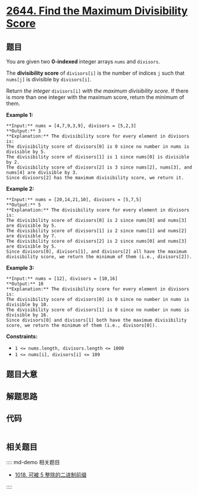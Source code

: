 # [2644. Find the Maximum Divisibility Score](https://leetcode.com/problems/find-the-maximum-divisibility-score)

## 题目

You are given two **0-indexed** integer arrays `nums` and `divisors`.

The **divisibility score** of `divisors[i]` is the number of indices `j` such
that `nums[j]` is divisible by `divisors[i]`.

Return _the integer_ `divisors[i]` _with the maximum divisibility score_. If
there is more than one integer with the maximum score, return the minimum of
them.



**Example 1:**

    
    
    **Input:** nums = [4,7,9,3,9], divisors = [5,2,3]
    **Output:** 3
    **Explanation:** The divisibility score for every element in divisors is:
    The divisibility score of divisors[0] is 0 since no number in nums is divisible by 5.
    The divisibility score of divisors[1] is 1 since nums[0] is divisible by 2.
    The divisibility score of divisors[2] is 3 since nums[2], nums[3], and nums[4] are divisible by 3.
    Since divisors[2] has the maximum divisibility score, we return it.
    

**Example 2:**

    
    
    **Input:** nums = [20,14,21,10], divisors = [5,7,5]
    **Output:** 5
    **Explanation:** The divisibility score for every element in divisors is:
    The divisibility score of divisors[0] is 2 since nums[0] and nums[3] are divisible by 5.
    The divisibility score of divisors[1] is 2 since nums[1] and nums[2] are divisible by 7.
    The divisibility score of divisors[2] is 2 since nums[0] and nums[3] are divisible by 5.
    Since divisors[0], divisors[1], and divisors[2] all have the maximum divisibility score, we return the minimum of them (i.e., divisors[2]).
    

**Example 3:**

    
    
    **Input:** nums = [12], divisors = [10,16]
    **Output:** 10
    **Explanation:** The divisibility score for every element in divisors is:
    The divisibility score of divisors[0] is 0 since no number in nums is divisible by 10.
    The divisibility score of divisors[1] is 0 since no number in nums is divisible by 16.
    Since divisors[0] and divisors[1] both have the maximum divisibility score, we return the minimum of them (i.e., divisors[0]).
    



**Constraints:**

  * `1 <= nums.length, divisors.length <= 1000`
  * `1 <= nums[i], divisors[i] <= 109`


## 题目大意

## 解题思路

## 代码

```javascript

```

## 相关题目

:::: md-demo 相关题目
- [1018. 可被 5 整除的二进制前缀](https://leetcode.com/problems/binary-prefix-divisible-by-5)

::::

